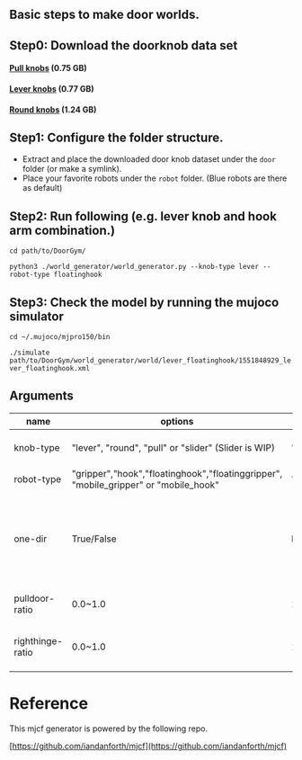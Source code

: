 ## Basic steps to make door worlds.

## Step0: Download the doorknob data set
#### [Pull knobs](https://github.com/PSVL/DoorGym/releases/download/v1.0/pullknobs.tar.gz) (0.75 GB)
#### [Lever knobs](https://github.com/PSVL/DoorGym/releases/download/v1.0/leverknobs.tar.gz) (0.77 GB)
#### [Round knobs](https://github.com/PSVL/DoorGym/releases/download/v1.0/roundknobs.tar.gz) (1.24 GB)

## Step1: Configure the folder structure.
* Extract and place the downloaded door knob dataset under the `door` folder (or make a symlink).
* Place your favorite robots under the `robot` folder. (Blue robots are there as default)

## Step2: Run following (e.g. lever knob and hook arm combination.)
`cd path/to/DoorGym/`

`python3 ./world_generator/world_generator.py --knob-type lever --robot-type floatinghook`

## Step3: Check the model by running the mujoco simulator
`cd ~/.mujoco/mjpro150/bin`

`./simulate path/to/DoorGym/world_generator/world/lever_floatinghook/1551848929_lever_floatinghook.xml`

## Arguments

| name             | options                                                                              | default        | explaination                                                                        |
|------------------|--------------------------------------------------------------------------------------|----------------|-------------------------------------------------------------------------------------|
| knob-type        | "lever", "round", "pull" or "slider" (Slider is WIP)                                 | ' '            | If no arg, it use all types.                                                        |
| robot-type       | "gripper","hook","floatinghook","floatinggripper", "mobile_gripper" or "mobile_hook" | 'floatinghook' | -                                                                                   |
| one-dir          | True/False                                                                           | False          | Save everything into one dir, or save into separate dir by its robot and knob types |
| pulldoor-ratio   | 0.0~1.0                                                                              | 1.0            | ratio of door that opens by pulling.                                                |
| righthinge-ratio | 0.0~1.0                                                                              | 1.0            | ratio of door that has hinge on right side.                                         |

# Reference
This mjcf generator is powered by the following repo.

[https://github.com/iandanforth/mjcf](https://github.com/iandanforth/mjcf)
